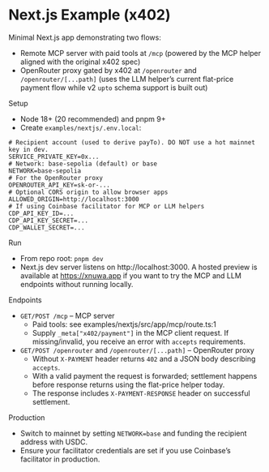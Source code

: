 # Next.js Example (x402)

Minimal Next.js app demonstrating two flows:
- Remote MCP server with paid tools at `/mcp` (powered by the MCP helper aligned with the original x402 spec)
- OpenRouter proxy gated by x402 at `/openrouter` and `/openrouter/[...path]` (uses the LLM helper’s current flat-price payment flow while v2 `upto` schema support is built out)

Setup
- Node 18+ (20 recommended) and pnpm 9+
- Create `examples/nextjs/.env.local`:
```
# Recipient account (used to derive payTo). DO NOT use a hot mainnet key in dev.
SERVICE_PRIVATE_KEY=0x...
# Network: base-sepolia (default) or base
NETWORK=base-sepolia
# For the OpenRouter proxy
OPENROUTER_API_KEY=sk-or-...
# Optional CORS origin to allow browser apps
ALLOWED_ORIGIN=http://localhost:3000
# If using Coinbase facilitator for MCP or LLM helpers
CDP_API_KEY_ID=...
CDP_API_KEY_SECRET=...
CDP_WALLET_SECRET=...
```

Run
- From repo root: `pnpm dev`
- Next.js dev server listens on http://localhost:3000. A hosted preview is available at https://xnuwa.app if you want to try the MCP and LLM endpoints without running locally.

Endpoints
- `GET/POST /mcp` – MCP server
  - Paid tools: see examples/nextjs/src/app/mcp/route.ts:1
  - Supply `_meta["x402/payment"]` in the MCP client request. If missing/invalid, you receive an error with `accepts` requirements.
- `GET/POST /openrouter` and `/openrouter/[...path]` – OpenRouter proxy
  - Without `X-PAYMENT` header returns `402` and a JSON body describing `accepts`.
  - With a valid payment the request is forwarded; settlement happens before response returns using the flat-price helper today.
  - The response includes `X-PAYMENT-RESPONSE` header on successful settlement.

Production
- Switch to mainnet by setting `NETWORK=base` and funding the recipient address with USDC.
- Ensure your facilitator credentials are set if you use Coinbase’s facilitator in production.
